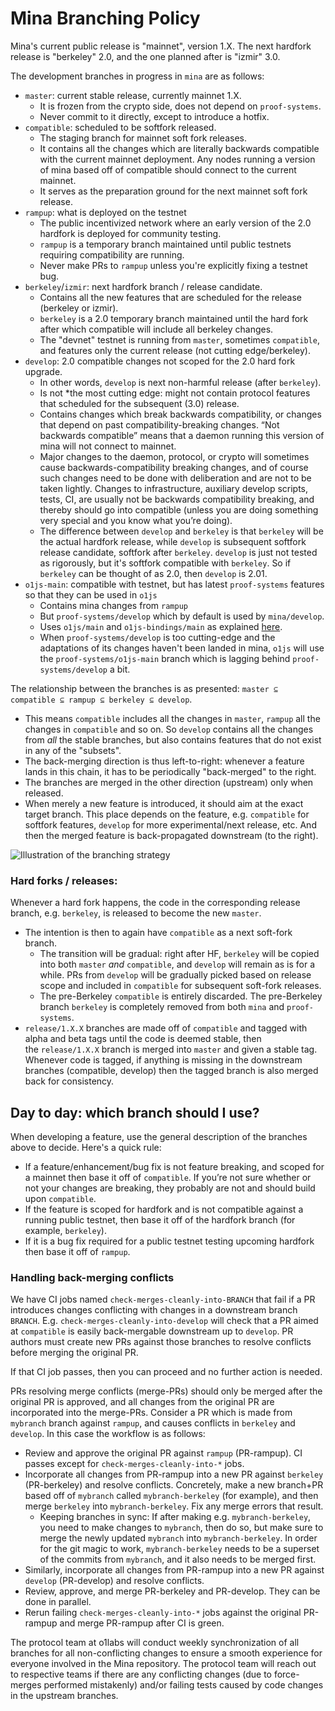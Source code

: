 # Mina Branching Policy

Mina's current public release is "mainnet", version 1.X. The next hardfork release is "berkeley" 2.0, and the one planned after is "izmir" 3.0.

The development branches in progress in `mina` are as follows:
- `master`: current stable release, currently mainnet 1.X.
  - It is frozen from the crypto side, does not depend on `proof-systems`.
  - Never commit to it directly, except to introduce a hotfix.
- `compatible`: scheduled to be softfork released.
  - The staging branch for mainnet soft fork releases.
  - It contains all the changes which are literally backwards compatible with the current mainnet deployment. Any nodes running a version of mina based off of compatible should connect to the current mainnet.
  - It serves as the preparation ground for the next mainnet soft fork release.
- `rampup`: what is deployed on the testnet
  - The public incentivized network where an early version of the 2.0 hardfork is deployed for community testing.
  - `rampup` is a temporary branch maintained until public testnets requiring compatibility are running.
  - Never make PRs to `rampup` unless you're explicitly fixing a testnet bug.
- `berkeley`/`izmir`: next hardfork branch / release candidate.
  - Contains all the new features that are scheduled for the release (berkeley or izmir).
  - `berkeley` is a 2.0 temporary branch maintained until the hard fork after which compatible will include all berkeley changes.
  - The "devnet" testnet is running from `master`, sometimes `compatible`, and features only the current release (not cutting edge/berkeley).
- `develop`: 2.0 compatible changes not scoped for the 2.0 hard fork upgrade.
  - In other words, `develop` is next non-harmful release (after `berkeley`).
  - Is not *the most cutting edge: might not contain protocol features that scheduled for the subsequent (3.0) release.
  - Contains changes which break backwards compatibility, or changes that depend on past compatibility-breaking changes.  “Not backwards compatible” means that a daemon running this version of mina will not connect to mainnet.
  - Major changes to the daemon, protocol, or crypto will sometimes cause backwards-compatibility breaking changes, and of course such changes need to be done with deliberation and are not to be taken lightly.  Changes to infrastructure, auxiliary develop scripts, tests, CI, are usually not be backwards compatibility breaking, and thereby should go into compatible (unless you are doing something very special and you know what you’re doing).
  - The difference between `develop` and `berkeley` is that `berkeley` will be the actual hardfork release, while `develop` is subsequent softfork release candidate, softfork after `berkeley`. `develop` is just not tested as rigorously, but it's softfork compatible with `berkeley`. So if `berkeley` can be thought of as 2.0, then `develop` is 2.01.
- `o1js-main`: compatible with testnet, but has latest `proof-systems` features so that they can be used in `o1js`
  - Contains mina changes from `rampup`
  - But `proof-systems/develop` which by default is used by `mina/develop`.
  - Uses `o1js/main` and `o1js-bindings/main` as explained [here](https://github.com/o1-labs/o1js/blob/main/README-dev.md#branch-compatibility?).
  - When `proof-systems/develop` is too cutting-edge and the adaptations of its changes haven't been landed in mina, `o1js` will use the `proof-systems/o1js-main` branch which is lagging behind `proof-systems/develop` a bit.


The relationship between the branches is as presented: `master ⊆ compatible ⊆ rampup ⊆ berkeley ⊆ develop`.
- This means `compatible` includes all the changes in `master`, `rampup` all the changes in `compatible` and so on. So `develop` contains all the changes from *all* the stable branches, but also contains features that do not exist in any of the "subsets".
- The back-merging direction is thus left-to-right: whenever a feature lands in this chain, it has to be periodically "back-merged" to the right.
- The branches are merged in the other direction (upstream) only when released.
- When merely a new feature is introduced, it should aim at the exact target branch. This place depends on the feature, e.g. `compatible` for softfork features, `develop` for more experimental/next release, etc. And then the merged feature is back-propagated downstream (to the right).


![Illustration of the branching strategy](https://github.com/MinaProtocol/mina-resources/blob/main/docs/res/branching_flow_david_wong.png)



### Hard forks / releases:

Whenever a hard fork happens, the code in the corresponding release branch, e.g. `berkeley`, is released to become the new `master`.
- The intention is then to again have `compatible` as a next soft-fork branch.
  - The transition will be gradual: right after HF, `berkeley` will be copied into both `master` *and* `compatible`, and `develop` will remain as is for a while. PRs from `develop` will be gradually picked based on release scope and included in `compatible` for subsequent soft-fork releases.
  - The pre-Berkeley `compatible` is entirely discarded. The pre-Berkeley branch `berkeley` is completely removed from both `mina` and `proof-systems`.
- `release/1.X.X` branches are made off of `compatible` and tagged with alpha and beta tags until the code is deemed stable, then the `release/1.X.X` branch is merged into `master` and given a stable tag. Whenever code is tagged, if anything is missing in the downstream branches (compatible, develop) then the tagged branch is also merged back for consistency.

## Day to day: which branch should I use?

When developing a feature, use the general description of the branches above to decide. Here's a quick rule:
- If a feature/enhancement/bug fix is not feature breaking, and scoped for a mainnet then base it off of `compatible`. If you’re not sure whether or not your changes are breaking, they probably are not and should build upon `compatible`.
- If the feature is scoped for hardfork and is not compatible against a running public testnet, then base it off of the hardfork branch (for example, `berkeley`).
- If it is a bug fix required for a public testnet testing upcoming hardfork then base it off of `rampup`.

### Handling back-merging conflicts

We have CI jobs named `check-merges-cleanly-into-BRANCH` that fail if a PR introduces changes conflicting with changes in a downstream branch `BRANCH`. E.g. `check-merges-cleanly-into-develop` will check that a PR aimed at `compatible` is easily back-mergable downstream up to `develop`. PR authors must create new PRs against those branches to resolve conflicts before merging the original PR.

If that CI job passes, then you can proceed and no further action is needed.

PRs resolving merge conflicts (merge-PRs) should only be merged after the original PR is approved, and all changes from the original PR are incorporated into the merge-PRs. Consider a PR which is made from `mybranch` branch against `rampup`, and causes conflicts in `berkeley` and `develop`. In this case the workflow is as follows:
- Review and approve the original PR against `rampup` (PR-rampup). CI passes except for `check-merges-cleanly-into-*` jobs.
- Incorporate all changes from PR-rampup into a new PR against `berkeley` (PR-berkeley) and resolve conflicts. Concretely, make a new branch+PR based off of `mybranch` called `mybranch-berkeley` (for example), and then merge `berkeley` into `mybranch-berkeley`. Fix any merge errors that result.
  - Keeping branches in sync: If after making e.g. `mybranch-berkeley`, you need to make changes to `mybranch`, then do so, but make sure to merge the newly updated `mybranch` into `mybranch-berkeley`. In order for the git magic to work, `mybranch-berkeley` needs to be a superset of the commits from `mybranch`, and it also needs to be merged first.
- Similarly, incorporate all changes from PR-rampup into a new PR against `develop` (PR-develop) and resolve conflicts.
- Review, approve, and merge PR-berkeley and PR-develop. They can be done in parallel.
- Rerun failing `check-merges-cleanly-into-*` jobs against the original PR-rampup and merge PR-rampup after CI is green.


The protocol team at o1labs will conduct weekly synchronization of all branches for all non-conflicting changes to ensure a smooth experience for everyone involved in the Mina repository. The protocol team will reach out to respective teams if there are any conflicting changes (due to force-merges performed mistakenly) and/or failing tests caused by code changes in the upstream branches.
